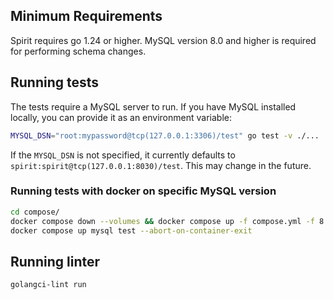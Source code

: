 ## Minimum Requirements

Spirit requires go 1.24 or higher. MySQL version 8.0 and higher is required for performing schema changes.

## Running tests

The tests require a MySQL server to run. If you have MySQL installed locally, you can provide it as an environment variable:

```bash
MYSQL_DSN="root:mypassword@tcp(127.0.0.1:3306)/test" go test -v ./...
```
If the `MYSQL_DSN` is not specified, it currently defaults to `spirit:spirit@tcp(127.0.0.1:8030)/test`. This may change in the future.


### Running tests with docker on specific MySQL version
```bash
cd compose/
docker compose down --volumes && docker compose up -f compose.yml -f 8.0.28.yml 
docker compose up mysql test --abort-on-container-exit
```

## Running linter

```bash
golangci-lint run
```
